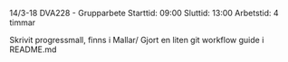 14/3-18
DVA228 - Grupparbete
Starttid:	09:00
Sluttid:	13:00
Arbetstid:	4 timmar

Skrivit progressmall, finns i Mallar/
Gjort en liten git workflow guide i README.md
